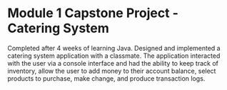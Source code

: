 # Module 1 Capstone Project - Catering System
Completed after 4 weeks of learning Java. Designed and implemented a catering system application with a classmate. The application interacted with the user via a console interface and had the ability to keep track of inventory, allow the user to add money to their account balance, select products to purchase, make change, and produce transaction logs.
